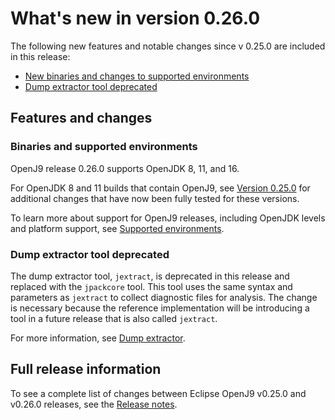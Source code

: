 <!--
* Copyright (c) 2017, 2021 IBM Corp. and others
*
* This program and the accompanying materials are made
* available under the terms of the Eclipse Public License 2.0
* which accompanies this distribution and is available at
* https://www.eclipse.org/legal/epl-2.0/ or the Apache
* License, Version 2.0 which accompanies this distribution and
* is available at https://www.apache.org/licenses/LICENSE-2.0.
*
* This Source Code may also be made available under the
* following Secondary Licenses when the conditions for such
* availability set forth in the Eclipse Public License, v. 2.0
* are satisfied: GNU General Public License, version 2 with
* the GNU Classpath Exception [1] and GNU General Public
* License, version 2 with the OpenJDK Assembly Exception [2].
*
* [1] https://www.gnu.org/software/classpath/license.html
* [2] http://openjdk.java.net/legal/assembly-exception.html
*
* SPDX-License-Identifier: EPL-2.0 OR Apache-2.0 OR GPL-2.0 WITH
* Classpath-exception-2.0 OR LicenseRef-GPL-2.0 WITH Assembly-exception
-->

# What's new in version 0.26.0

The following new features and notable changes since v 0.25.0 are included in this release:

- [New binaries and changes to supported environments](#binaries-and-supported-environments)
- [Dump extractor tool deprecated](#dump-extractor-tool-deprecated)


## Features and changes

### Binaries and supported environments

OpenJ9 release 0.26.0 supports OpenJDK 8, 11, and 16.

For OpenJDK 8 and 11 builds that contain OpenJ9, see [Version 0.25.0](version0.25.md) for additional changes that have now been fully tested for these versions.

To learn more about support for OpenJ9 releases, including OpenJDK levels and platform support, see [Supported environments](openj9_support.md).

### Dump extractor tool deprecated

The dump extractor tool, `jextract`, is deprecated in this release and replaced with the `jpackcore` tool. This tool uses the same syntax and parameters as `jextract` to collect diagnostic files for analysis. The change is necessary because the reference implementation will be introducing a tool in a future release that is also called `jextract`.

For more information, see [Dump extractor](tool_jextract.md).


## Full release information

To see a complete list of changes between Eclipse OpenJ9 v0.25.0 and v0.26.0 releases, see the [Release notes](https://github.com/eclipse/openj9/blob/master/doc/release-notes/0.26/0.26.md).


<!-- ==== END OF TOPIC ==== version0.26.md ==== -->
